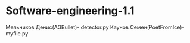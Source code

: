 # Software-engineering-1.1
Мельников Денис(AGBullet)- detector.py
Каунов Семен(PoetFromIce)- myfile.py 
